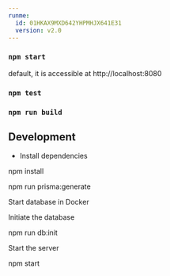 ```yaml
---
runme:
  id: 01HKAX9MXD642YHPMHJX641E31
  version: v2.0
---
```


### `npm start`

default, it is accessible at http://localhost:8080

### `npm test`

### `npm run build`

## Development

- Install dependencies

npm install

npm run prisma:generate

Start database in Docker

Initiate the database

npm run db:init

Start the server

npm start
